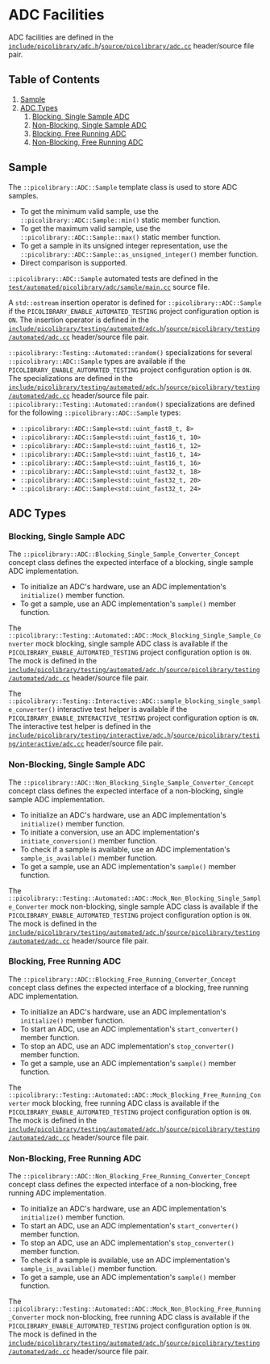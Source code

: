 # ADC Facilities
ADC facilities are defined in the
[`include/picolibrary/adc.h`](https://github.com/apcountryman/picolibrary/blob/main/include/picolibrary/adc.h)/[`source/picolibrary/adc.cc`](https://github.com/apcountryman/picolibrary/blob/main/source/picolibrary/adc.cc)
header/source file pair.

## Table of Contents
1. [Sample](#sample)
1. [ADC Types](#adc-types)
    1. [Blocking, Single Sample ADC](#blocking-single-sample-adc)
    1. [Non-Blocking, Single Sample ADC](#non-blocking-single-sample-adc)
    1. [Blocking, Free Running ADC](#blocking-free-running-adc)
    1. [Non-Blocking, Free Running ADC](#non-blocking-free-running-adc)

## Sample
The `::picolibrary::ADC::Sample` template class is used to store ADC samples.
- To get the minimum valid sample, use the `::picolibrary::ADC::Sample::min()` static
  member function.
- To get the maximum valid sample, use the `::picolibrary::ADC::Sample::max()` static
  member function.
- To get a sample in its unsigned integer representation, use the
  `::picolibrary::ADC::Sample::as_unsigned_integer()` member function.
- Direct comparison is supported.

`::picolibrary::ADC::Sample` automated tests are defined in the
[`test/automated/picolibrary/adc/sample/main.cc`](https://github.com/apcountryman/picolibrary/blob/main/test/automated/picolibrary/adc/sample/main.cc)
source file.

A `std::ostream` insertion operator is defined for `::picolibrary::ADC::Sample` if the
`PICOLIBRARY_ENABLE_AUTOMATED_TESTING` project configuration option is `ON`.
The insertion operator is defined in the
[`include/picolibrary/testing/automated/adc.h`](https://github.com/apcountryman/picolibrary/blob/main/include/picolibrary/testing/automated/adc.h)/[`source/picolibrary/testing/automated/adc.cc`](https://github.com/apcountryman/picolibrary/blob/main/source/picolibrary/testing/automated/adc.cc)
header/source file pair.

`::picolibrary::Testing::Automated::random()` specializations for several
`::picolibrary::ADC::Sample` types are available if the
`PICOLIBRARY_ENABLE_AUTOMATED_TESTING` project configuration option is `ON`.
The specializations are defined in the
[`include/picolibrary/testing/automated/adc.h`](https://github.com/apcountryman/picolibrary/blob/main/include/picolibrary/testing/automated/adc.h)/[`source/picolibrary/testing/automated/adc.cc`](https://github.com/apcountryman/picolibrary/blob/main/source/picolibrary/testing/automated/adc.cc)
header/source file pair.
`::picolibrary::Testing::Automated::random()` specializations are defined for the
following `::picolibrary::ADC::Sample` types:
- `::picolibrary::ADC::Sample<std::uint_fast8_t, 8>`
- `::picolibrary::ADC::Sample<std::uint_fast16_t, 10>`
- `::picolibrary::ADC::Sample<std::uint_fast16_t, 12>`
- `::picolibrary::ADC::Sample<std::uint_fast16_t, 14>`
- `::picolibrary::ADC::Sample<std::uint_fast16_t, 16>`
- `::picolibrary::ADC::Sample<std::uint_fast32_t, 18>`
- `::picolibrary::ADC::Sample<std::uint_fast32_t, 20>`
- `::picolibrary::ADC::Sample<std::uint_fast32_t, 24>`

## ADC Types

### Blocking, Single Sample ADC
The `::picolibrary::ADC::Blocking_Single_Sample_Converter_Concept` concept class defines
the expected interface of a blocking, single sample ADC implementation.
- To initialize an ADC's hardware, use an ADC implementation's `initialize()` member
  function.
- To get a sample, use an ADC implementation's `sample()` member function.

The `::picolibrary::Testing::Automated::ADC::Mock_Blocking_Single_Sample_Converter` mock
blocking, single sample ADC class is available if the
`PICOLIBRARY_ENABLE_AUTOMATED_TESTING` project configuration option is `ON`.
The mock is defined in the
[`include/picolibrary/testing/automated/adc.h`](https://github.com/apcountryman/picolibrary/blob/main/include/picolibrary/testing/automated/adc.h)/[`source/picolibrary/testing/automated/adc.cc`](https://github.com/apcountryman/picolibrary/blob/main/source/picolibrary/testing/automated/adc.cc)
header/source file pair.

The `::picolibrary::Testing::Interactive::ADC::sample_blocking_single_sample_converter()`
interactive test helper is available if the `PICOLIBRARY_ENABLE_INTERACTIVE_TESTING`
project configuration option is `ON`.
The interactive test helper is defined in the
[`include/picolibrary/testing/interactive/adc.h`](https://github.com/apcountryman/picolibrary/blob/main/include/picolibrary/testing/interactive/adc.h)/[`source/picolibrary/testing/interactive/adc.cc`](https://github.com/apcountryman/picolibrary/blob/main/source/picolibrary/testing/interactive/adc.cc)
header/source file pair.

### Non-Blocking, Single Sample ADC
The `::picolibrary::ADC::Non_Blocking_Single_Sample_Converter_Concept` concept class
defines the expected interface of a non-blocking, single sample ADC implementation.
- To initialize an ADC's hardware, use an ADC implementation's `initialize()` member
  function.
- To initiate a conversion, use an ADC implementation's `initiate_conversion()` member
  function.
- To check if a sample is available, use an ADC implementation's `sample_is_available()`
  member function.
- To get a sample, use an ADC implementation's `sample()` member function.

The `::picolibrary::Testing::Automated::ADC::Mock_Non_Blocking_Single_Sample_Converter`
mock non-blocking, single sample ADC class is available if the
`PICOLIBRARY_ENABLE_AUTOMATED_TESTING` project configuration option is `ON`.
The mock is defined in the
[`include/picolibrary/testing/automated/adc.h`](https://github.com/apcountryman/picolibrary/blob/main/include/picolibrary/testing/automated/adc.h)/[`source/picolibrary/testing/automated/adc.cc`](https://github.com/apcountryman/picolibrary/blob/main/source/picolibrary/testing/automated/adc.cc)
header/source file pair.

### Blocking, Free Running ADC
The `::picolibrary::ADC::Blocking_Free_Running_Converter_Concept` concept class defines
the expected interface of a blocking, free running ADC implementation.
- To initialize an ADC's hardware, use an ADC implementation's `initialize()` member
  function.
- To start an ADC, use an ADC implementation's `start_converter()` member function.
- To stop an ADC, use an ADC implementation's `stop_converter()` member function.
- To get a sample, use an ADC implementation's `sample()` member function.

The `::picolibrary::Testing::Automated::ADC::Mock_Blocking_Free_Running_Converter` mock
blocking, free running ADC class is available if the
`PICOLIBRARY_ENABLE_AUTOMATED_TESTING` project configuration option is `ON`.
The mock is defined in the
[`include/picolibrary/testing/automated/adc.h`](https://github.com/apcountryman/picolibrary/blob/main/include/picolibrary/testing/automated/adc.h)/[`source/picolibrary/testing/automated/adc.cc`](https://github.com/apcountryman/picolibrary/blob/main/source/picolibrary/testing/automated/adc.cc)
header/source file pair.

### Non-Blocking, Free Running ADC
The `::picolibrary::ADC::Non_Blocking_Free_Running_Converter_Concept` concept class
defines the expected interface of a non-blocking, free running ADC implementation.
- To initialize an ADC's hardware, use an ADC implementation's `initialize()` member
  function.
- To start an ADC, use an ADC implementation's `start_converter()` member function.
- To stop an ADC, use an ADC implementation's `stop_converter()` member function.
- To check if a sample is available, use an ADC implementation's `sample_is_available()`
  member function.
- To get a sample, use an ADC implementation's `sample()` member function.

The `::picolibrary::Testing::Automated::ADC::Mock_Non_Blocking_Free_Running_Converter`
mock non-blocking, free running ADC class is available if the
`PICOLIBRARY_ENABLE_AUTOMATED_TESTING` project configuration option is `ON`.
The mock is defined in the
[`include/picolibrary/testing/automated/adc.h`](https://github.com/apcountryman/picolibrary/blob/main/include/picolibrary/testing/automated/adc.h)/[`source/picolibrary/testing/automated/adc.cc`](https://github.com/apcountryman/picolibrary/blob/main/source/picolibrary/testing/automated/adc.cc)
header/source file pair.
